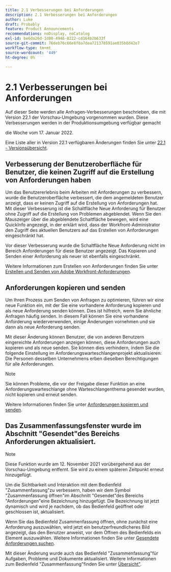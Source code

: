 ```yaml
---
title: 2.1 Verbesserungen bei Anforderungen
description: 2.1 Verbesserungen bei Anforderungen
author: Luke
draft: Probably
feature: Product Announcements
recommendations: noDisplay, noCatalog
exl-id: be6da26d-1d80-4946-8222-cd164b2b633f
source-git-commit: 76deb76c66e8f8a7dea721378591ae035b8d42e7
workflow-type: tm+mt
source-wordcount: '449'
ht-degree: 0%

---
```


# 2.1 Verbesserungen bei Anforderungen

Auf dieser Seite werden alle Anfragen-Verbesserungen beschrieben, die mit Version 22.1 der Vorschau-Umgebung vorgenommen wurden. Diese Verbesserungen werden in der Produktionsumgebung verfügbar gemacht

<!--
<MadCap:conditionalText data-mc-conditions="QuicksilverOrClassic.Draft mode">
in January 2022
</MadCap:conditionalText>
-->

die Woche vom 17. Januar 2022.

Eine Liste aller in Version 22.1 verfügbaren Änderungen finden Sie unter [22.1 - Versionsübersicht](../../../product-announcements/product-releases/22.1-release-activity/22-1-release-overview.md).

## Verbesserung der Benutzeroberfläche für Benutzer, die keinen Zugriff auf die Erstellung von Anforderungen haben

Um das Benutzererlebnis beim Arbeiten mit Anforderungen zu verbessern, wurde die Benutzeroberfläche verbessert, die dem angemeldeten Benutzer anzeigt, dass er keinen Zugriff auf die Erstellung von Anforderungen hat. Mit dieser Verbesserung ist die Schaltfläche Neue Anforderung für Benutzer ohne Zugriff auf die Erstellung von Problemen abgeblendet. Wenn Sie den Mauszeiger über die abgeblendete Schaltfläche bewegen, wird eine QuickInfo angezeigt, in der erklärt wird, dass der Workfront-Administrator den Zugriff des aktuellen Benutzers auf das Erstellen von Anforderungen eingeschränkt hat.

Vor dieser Verbesserung wurde die Schaltfläche Neue Anforderung nicht im Bereich Anforderungen für diese Benutzer angezeigt. Das Kopieren und Senden einer Anforderung als neuer ist ebenfalls eingeschränkt.

Weitere Informationen zum Erstellen von Anforderungen finden Sie unter [Erstellen und Senden von Adobe Workfront-Anforderungen](../../../manage-work/requests/create-requests/create-submit-requests.md).

## Anforderungen kopieren und senden

Um Ihren Prozess zum Senden von Anfragen zu optimieren, führen wir eine neue Funktion ein, mit der Sie eine vorhandene Anforderung kopieren und als neue Anforderung senden können. Dies ist hilfreich, wenn Sie ähnliche Anfragen häufig senden. In diesem Fall können Sie eine vorhandene Anforderung wiederverwenden, einige Änderungen vornehmen und sie dann als neue Anforderung senden.

Mit dieser Änderung können Benutzer, die von anderen Benutzern eingereichte Anforderungen anzeigen können, diese Anforderungen auch kopieren und als neue senden. Sie können dies verhindern, indem Sie die folgende Einstellung im Anforderungswarteschlangenprojekt aktualisieren: Die Personen desselben Unternehmens erben dieselben Berechtigungen für alle Anforderungen.

>[!NOTE]
>
>Sie können Probleme, die vor der Freigabe dieser Funktion an eine Anforderungswarteschlange ohne Warteschlangenthema gesendet wurden, nicht kopieren und erneut senden.

Weitere Informationen finden Sie unter [Anforderungen kopieren und senden](../../../manage-work/requests/create-requests/copy-and-submit-requests.md).

## Das Zusammenfassungsfenster wurde im Abschnitt &quot;Gesendet&quot;des Bereichs Anforderungen aktualisiert.

>[!NOTE]
>
>Diese Funktion wurde am 12. November 2021 vorübergehend aus der Vorschau-Umgebung entfernt. Sie wird zu einem späteren Zeitpunkt erneut hinzugefügt.

Um die Sichtbarkeit und Interaktion mit dem Bedienfeld &quot;Zusammenfassung&quot;zu verbessern, haben wir dem Symbol &quot;Zusammenfassung öffnen&quot;im Abschnitt &quot;Gesendet&quot;des Bereichs &quot;Anforderungen&quot;eine Bezeichnung hinzugefügt. Die Bezeichnung ist jetzt dynamisch und wird je nachdem, ob das Bedienfeld geöffnet oder geschlossen ist, aktualisiert.

Wenn Sie das Bedienfeld Zusammenfassung öffnen, ohne zunächst eine Anforderung auszuwählen, wird jetzt ein benutzerfreundlicheres Bild angezeigt, das den Benutzer anweist, vor dem Öffnen des Bedienfelds ein Element auszuwählen. Weitere Informationen finden Sie unter [Gesendete Anforderungen suchen](../../../manage-work/requests/create-requests/locate-submitted-requests.md).

Mit dieser Änderung wurde auch das Bedienfeld &quot;Zusammenfassung&quot;für Aufgaben, Probleme und Dokumente aktualisiert. Weitere Informationen zum Bedienfeld &quot;Zusammenfassung&quot;finden Sie unter [Übersicht&quot;](../../../workfront-basics/the-new-workfront-experience/summary-overview.md).
